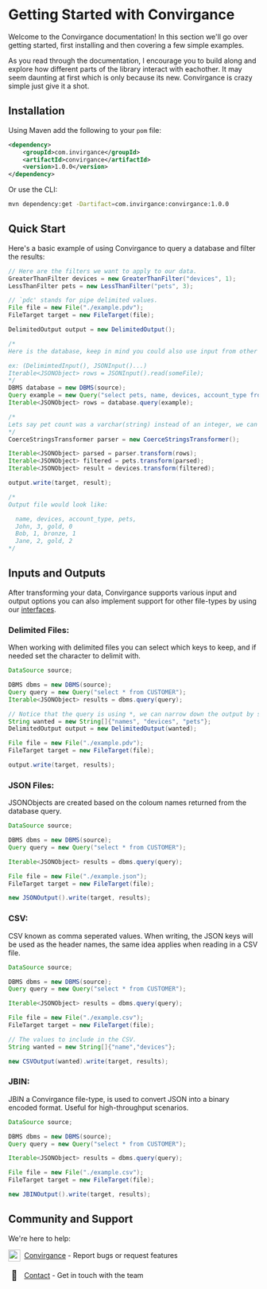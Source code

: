 # Getting Started with Convirgance

Welcome to the Convirgance documentation! In this section we'll go over getting started, first installing and then covering a few simple examples.

As you read through the documentation, I encourage you to build along and explore how different parts of the library interact with eachother. It may seem daunting at first which is only because its new. Convirgance is crazy simple just give it a shot.

## Installation

Using Maven add the following to your `pom` file:

```xml
<dependency>
    <groupId>com.invirgance</groupId>
    <artifactId>convirgance</artifactId>
    <version>1.0.0</version>
</dependency>
```

Or use the CLI:

```sh
mvn dependency:get -Dartifact=com.invirgance:convirgance:1.0.0
```

## Quick Start

Here's a basic example of using Convirgance to query a database and filter the results:

```java
// Here are the filters we want to apply to our data.
GreaterThanFilter devices = new GreaterThanFilter("devices", 1);
LessThanFilter pets = new LessThanFilter("pets", 3);

// `pdc' stands for pipe delimited values.
File file = new File("./example.pdv");
FileTarget target = new FileTarget(file);

DelimitedOutput output = new DelimitedOutput();

/*
Here is the database, keep in mind you could also use input from other places too.

ex: (DelimimtedInput(), JSONInput()...)
Iterable<JSONObject> rows = JSONInput().read(someFile);
*/
DBMS database = new DBMS(source);
Query example = new Query("select pets, name, devices, account_type from CUSTOMER");
Iterable<JSONObject> rows = database.query(example);

/*
Lets say pet count was a varchar(string) instead of an integer, we can use the following transformer to coerce the data so the filter works correctly.
*/
CoerceStringsTransformer parser = new CoerceStringsTransformer();

Iterable<JSONObject> parsed = parser.transform(rows);
Iterable<JSONObject> filtered = pets.transform(parsed);
Iterable<JSONObject> result = devices.transform(filtered);

output.write(target, result);

/*
Output file would look like:

  name, devices, account_type, pets,
  John, 3, gold, 0
  Bob, 1, bronze, 1
  Jane, 2, gold, 2
*/
```

## Inputs and Outputs

After transforming your data, Convirgance supports various input and output options you can also implement support for other file-types by using our [interfaces](/file-formats?id=example-properties-file).

### Delimited Files:

When working with delimited files you can select which keys to keep, and if needed set the character to delimit with.

```java
DataSource source;

DBMS dbms = new DBMS(source);
Query query = new Query("select * from CUSTOMER");
Iterable<JSONObject> results = dbms.query(query);

// Notice that the query is using *, we can narrow down the output by setting the headers to use.
String wanted = new String[]{"names", "devices", "pets"};
DelimitedOutput output = new DelimitedOutput(wanted);

File file = new File("./example.pdv");
FileTarget target = new FileTarget(file);

output.write(target, results);
```

### JSON Files:

JSONObjects are created based on the coloum names returned from the database query.

```java
DataSource source;

DBMS dbms = new DBMS(source);
Query query = new Query("select * from CUSTOMER");

Iterable<JSONObject> results = dbms.query(query);

File file = new File("./example.json");
FileTarget target = new FileTarget(file);

new JSONOutput().write(target, results);
```

### CSV:

CSV known as comma seperated values. When writing, the JSON keys will be used as the header names, the same idea applies when reading in a CSV file.

```java
DataSource source;

DBMS dbms = new DBMS(source);
Query query = new Query("select * from CUSTOMER");

Iterable<JSONObject> results = dbms.query(query);

File file = new File("./example.csv");
FileTarget target = new FileTarget(file);

// The values to include in the CSV.
String wanted = new String[]{"name","devices"};

new CSVOutput(wanted).write(target, results);
```

### JBIN:

JBIN a Convirgance file-type, is used to convert JSON into a binary encoded format. Useful for high-throughput scenarios.

```java
DataSource source;

DBMS dbms = new DBMS(source);
Query query = new Query("select * from CUSTOMER");

Iterable<JSONObject> results = dbms.query(query);

File file = new File("./example.csv");
FileTarget target = new FileTarget(file);

new JBINOutput().write(target, results);
```

## Community and Support

We're here to help:

<div style="display: flex; align-items: center; gap: 8px; margin-bottom: 16px">
 <img src="/images/github.png" width="24" height="24" style="display: flex; align-items: center; justify-content: center;">
 <div>
     <a href="https://github.com/InvirganceOpenSource/convirgance">Convirgance</a>
     <span>- Report bugs or request features</span>
 </div>
</div>

<div style="display: flex; align-items: center; gap: 8px; margin-bottom: 16px">
  <span style="display: flex; align-items: center; justify-content: center;font-size:20px; width: 24px; height: 24px">📑</span>
  <div>
    <a href="/#/contact.md">Contact</a>
    <span>- Get in touch with the team</span>
  </div>
</div>

